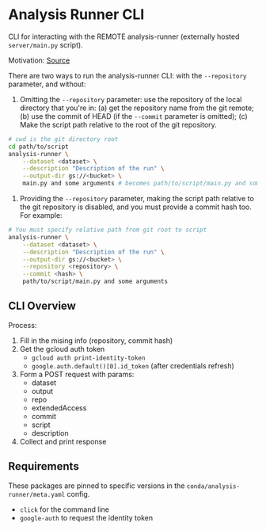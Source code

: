 # Analysis Runner CLI

CLI for interacting with the REMOTE analysis-runner (externally hosted `server/main.py` script).

Motivation: [Source](https://github.com/populationgenomics/analysis-runner/issues/8)

There are two ways to run the analysis-runner CLI: with the `--repository` parameter, and without:

1. Omitting the `--repository` parameter: use the repository of the local directory that you're in: (a) get the repository name from the git remote; (b) use the commit of HEAD (if the `--commit` parameter is omitted); (c) Make the script path relative to the root of the git repository.

```bash
# cwd is the git directory root
cd path/to/script
analysis-runner \
    --dataset <dataset> \
    --description "Description of the run" \
    --output-dir gs://<bucket> \
    main.py and some arguments # becomes path/to/script/main.py and some arguments
```

1. Providing the `--repository` parameter, making the script path relative to the git repository is disabled, and you must provide a commit hash too. For example:

```bash
# You must specify relative path from git root to script
analysis-runner \
    --dataset <dataset> \
    --description "Description of the run" \
    --output-dir gs://<bucket> \
    --repository <repository> \
    --commit <hash> \
    path/to/script/main.py and some arguments
```

## CLI Overview

Process:

1. Fill in the mising info (repository, commit hash)
1. Get the gcloud auth token
   - `gcloud auth print-identity-token`
   - `google.auth.default()[0].id_token` (after credentials refresh)
1. Form a POST request with params:
   - dataset
   - output
   - repo
   - extendedAccess
   - commit
   - script
   - description
1. Collect and print response

## Requirements

These packages are pinned to specific versions in the `conda/analysis-runner/meta.yaml` config.

- `click` for the command line
- `google-auth` to request the identity token
